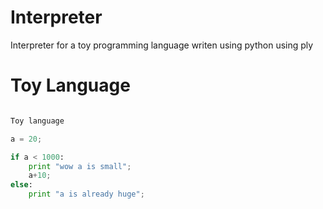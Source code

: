# Interpreter

Interpreter for a toy programming language writen using python using ply


# Toy Language


```python

Toy language 

a = 20;

if a < 1000:
    print "wow a is small";
    a+10;
else:
    print "a is already huge";
